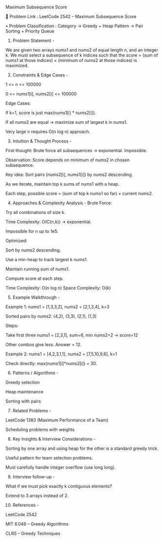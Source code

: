 Maximum Subsequence Score

🔗 Problem Link : LeetCode 2542 – Maximum Subsequence Score

• Problem Classification :
Category → Greedy + Heap
Pattern → Pair Sorting + Priority Queue

1. Problem Statement -

We are given two arrays nums1 and nums2 of equal length n, and an integer k.
We must select a subsequence of k indices such that the score = (sum of nums1 at those indices) × (minimum of nums2 at those indices) is maximized.

2. Constraints & Edge Cases -

1 <= n <= 100000

0 <= nums1[i], nums2[i] <= 100000

Edge Cases:

If k=1, score is just max(nums1[i] * nums2[i]).

If all nums2 are equal → maximize sum of largest k in nums1.

Very large n requires O(n log n) approach.

3. Intuition & Thought Process -

First thought: Brute force all subsequences → exponential. Impossible.

Observation: Score depends on minimum of nums2 in chosen subsequence.

Key idea: Sort pairs (nums2[i], nums1[i]) by nums2 descending.

As we iterate, maintain top k sums of nums1 with a heap.

Each step, possible score = (sum of top k nums1 so far) × current nums2.

4. Approaches & Complexity Analysis -
Brute Force:

Try all combinations of size k.

Time Complexity: O(C(n,k)) → exponential.

Impossible for n up to 1e5.

Optimized:

Sort by nums2 descending.

Use a min-heap to track largest k nums1.

Maintain running sum of nums1.

Compute score at each step.

Time Complexity: O(n log n)
Space Complexity: O(k)

5. Example Walkthrough -

Example 1:
nums1 = [1,3,3,2], nums2 = [2,1,3,4], k=3

Sorted pairs by nums2:
(4,2), (3,3), (2,1), (1,3)

Steps:

Take first three nums1 = [2,3,1], sum=6, min nums2=2 → score=12

Other combos give less.
Answer = 12.

Example 2:
nums1 = [4,2,3,1,1], nums2 = [7,5,10,9,6], k=1

Check directly: max(nums1[i]*nums2[i]) = 30.

6. Patterns / Algorithms -

Greedy selection

Heap maintenance

Sorting with pairs

7. Related Problems -

LeetCode 1383 (Maximum Performance of a Team)

Scheduling problems with weights

8. Key Insights & Interview Considerations -

Sorting by one array and using heap for the other is a standard greedy trick.

Useful pattern for team selection problems.

Must carefully handle integer overflow (use long long).

9. Interview follow-up -

What if we must pick exactly k contiguous elements?

Extend to 3 arrays instead of 2.

10. References -

LeetCode 2542

MIT 6.046 – Greedy Algorithms

CLRS – Greedy Techniques